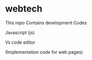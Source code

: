 # webtech

 This repo Contains development Codes


Javascript (js)

Vs code editor


(Implementation code for web pages)
